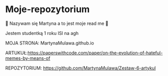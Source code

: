 # Moje-repozytorium
:hibiscus: Nazywam się Martyna a to jest moje read me :hibiscus:

Jestem studentką 1 roku ISI na agh

MOJA STRONA: MartynaMulawa.github.io


ARTUKUŁ:https://paperswithcode.com/paper/on-the-evolution-of-hateful-memes-by-means-of

REPOZYTORIUM: https://github.com/MartynaMulawa/Zestaw-6-artykul
